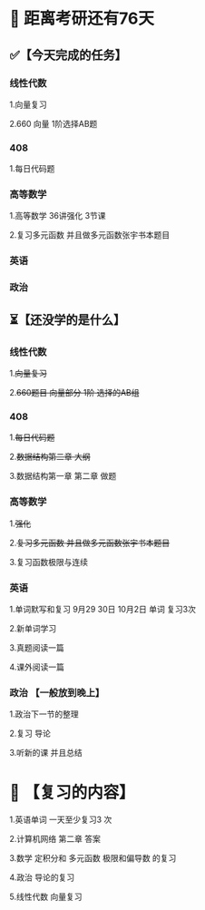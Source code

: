 # 📅 距离考研还有76天

## ✅【今天完成的任务】

### 线性代数

1.向量复习

2.660 向量 1阶选择AB题

### 408

1.每日代码题

### 高等数学

1.高等数学 36讲强化 3节课

2.复习多元函数 并且做多元函数张宇书本题目

### 英语

### 政治

## ⏳【还没学的是什么】

### 线性代数

1.~~向量复习~~

2.~~660题目 向量部分 1阶 选择的AB组~~

### 408

1.~~每日代码题~~

2.~~数据结构第二章 大纲~~

3.数据结构第一章 第二章 做题

### 高等数学

1.~~强化~~

2.~~复习多元函数 并且做多元函数张宇书本题目~~

3.复习函数极限与连续

### 英语

1.单词默写和复习 9月29 30日 10月2日 单词 复习3次

2.新单词学习

3.真题阅读一篇

4.课外阅读一篇

### 政治 【一般放到晚上】

1.政治下一节的整理

2.复习 导论

3.听新的课 并且总结

# 🔄 【复习的内容】

1.英语单词 一天至少复习3 次 

2.计算机网络 第二章 答案

3.数学 定积分和 多元函数 极限和偏导数 的复习

4.政治 导论的复习

5.线性代数 向量复习
